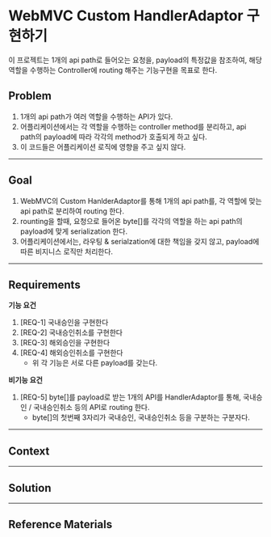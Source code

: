 # WebMVC Custom HandlerAdaptor 구현하기
이 프로젝트는 1개의 api path로 들어오는 요청을, payload의 특정값을 참조하여, 해당 역할을 수행하는 Controller에 routing 해주는 기능구현을 목표로 한다.  

## Problem
1. 1개의 api path가 여러 역할을 수행하는 API가 있다.
2. 어플리케이션에서는 각 역할을 수행하는 controller method를 분리하고, api path의 payload에 따라 각각의 method가 호출되게 하고 싶다.
3. 이 코드들은 어플리케이션 로직에 영향을 주고 싶지 않다.

---

## Goal
1. WebMVC의 Custom HanlderAdaptor를 통해 1개의 api path를, 각 역할에 맞는 api path로 분리하여 routing 한다.
2. rounting을 할때, 요청으로 들어온 byte[]를 각각의 역할을 하는 api path의 payload에 맞게 serialization 한다.
3. 어플리케이션에서는, 라우팅 & serialzation에 대한 책임을 갖지 않고, payload에 따른 비지니스 로직만 처리한다.

---

## Requirements
**기능 요건**
1. [REQ-1] 국내승인을 구현한다
2. [REQ-2] 국내승인취소를 구현한다
3. [REQ-3] 해외승인을 구현한다
4. [REQ-4] 해외승인취소를 구현한다
    - 위 각 기능은 서로 다른 payload를 갖는다.

**비기능 요건**
1. [REQ-5] byte[]를 payload로 받는 1개의 API를 HandlerAdaptor를 통해, 국내승인 / 국내승인취소 등의 API로 routing 한다.
   - byte[]의 첫번째 3자리가 국내승인, 국내승인취소 등을 구분하는 구분자다.

---

## Context

---

## Solution

---

## Reference Materials